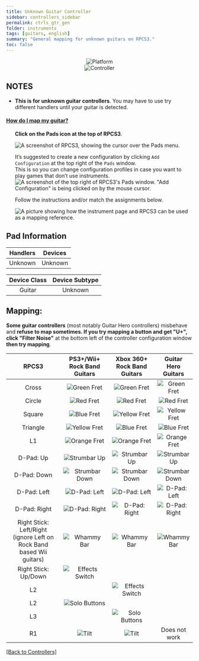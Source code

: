 ```yaml
---
title: Unknown Guitar Controller
sidebar: controllers_sidebar
permalink: ctrls_gtr_gen
folder: instruments
tags: [guitars, english]
summary: "General mapping for unknown guitars on RPCS3."
toc: false
---
```


<div align="center"> <img src="https://rb3pc.milohax.org/images/instruments/plat/myst.png" alt="Platform" title="Platform"></div>

<div align="center"> <img src="https://rb3pc.milohax.org/images/instruments/cont/mystcontrollers.png" alt="Controller" title="Controller"></div>

## NOTES  

* **This is for unknown guitar controllers**. You may have to use try different handlers until your guitar is detected.

<!-- Map Start -->
<div class="panel-group" id="accordion">
                    <div class="panel panel-default">
                        <div class="panel-heading">
                            <h4 class="panel-title">
                                <a class="noCrossRef accordion-toggle" data-toggle="collapse" data-parent="#accordion" href="#how-to-map-pads">How do I map my guitar?</a>
                            </h4>
                        </div>
                        <div id="how-to-map-pads" class="panel-collapse collapse noCrossRef">
                            <div class="panel-body">
<ul>
<p><strong>Click on the Pads icon at the top of RPCS3</strong>.</p>
<p><img src="https://rb3pc.milohax.org/images/instruments/rpcs3pad.png" alt="A screenshot of RPCS3, showing the cursor over the Pads menu." title="Pads"></p>
<p>It’s suggested to create a new configuration by clicking <code>Add Configuration</code> at the top right of the <code>Pads</code> window.<br>
This is so you can change configuration profiles in case you want to play games that don’t use instruments.<br>
<img src="https://rb3pc.milohax.org/images/instruments/rpcs3padprofadd.png" alt="A screenshot of the top right of RPCS3's Pads window. &quot;Add Configuration&quot; is being clicked on by the mouse cursor." title="Add Configuration"></p>
<p>Follow the instructions and/or match the assignments below.</p>
<p><img src="https://rb3pc.milohax.org/images/instruments/padlegend.png" alt="A picture showing how the instrument page and RPCS3 can be used as a mapping reference." title="Mapping the Rock Band Hofner"></p>
</ul>
                            </div>
                        </div>
                    </div>
</div>
<!-- Map End -->

## Pad Information

| Handlers | Devices |
|:--------:|:-------:|
| Unknown | Unknown |

| Device Class | Device Subtype |
|:------------:|:--------------:|
| Guitar | Unknown |


## Mapping: 
 
**Some guitar controllers** (most notably Guitar Hero controllers) misbehave and **refuse to map sometimes. If you try mapping a button and get "U+", click "Filter Noise"** at the bottom left of the controller configuration window **then try mapping**.

| **RPCS3**          | **PS3+/Wii+ Rock Band Guitars** | **Xbox 360+ Rock Band Guitars** | **Guitar Hero Guitars** |
|:------------------:|:---------------------:|:---------------------:|:-----------------------:|
| Cross | ![Green Fret](https://rb3pc.milohax.org/images/btns/gtrs/gf.png "Green Fret") | ![Green Fret](https://rb3pc.milohax.org/images/btns/gtrs/gf.png "Green Fret") | ![Green Fret](https://rb3pc.milohax.org/images/btns/gtrs/gf.png "Green Fret") |
| Circle | ![Red Fret](https://rb3pc.milohax.org/images/btns/gtrs/rf.png "Red Fret") | ![Red Fret](https://rb3pc.milohax.org/images/btns/gtrs/rf.png "Red Fret") | ![Red Fret](https://rb3pc.milohax.org/images/btns/gtrs/rf.png "Red Fret") |
| Square | ![Blue Fret](https://rb3pc.milohax.org/images/btns/gtrs/bf.png "Blue Fret") | ![Yellow Fret](https://rb3pc.milohax.org/images/btns/gtrs/yf.png "Yellow Fret") | ![Yellow Fret](https://rb3pc.milohax.org/images/btns/gtrs/yf.png "Yellow Fret") |
| Triangle | ![Yellow Fret](https://rb3pc.milohax.org/images/btns/gtrs/yf.png "Yellow Fret") | ![Blue Fret](https://rb3pc.milohax.org/images/btns/gtrs/bf.png "Blue Fret") | ![Blue Fret](https://rb3pc.milohax.org/images/btns/gtrs/bf.png "Blue Fret") |
| L1 | ![Orange Fret](https://rb3pc.milohax.org/images/btns/gtrs/of.png "Orange Fret") | ![Orange Fret](https://rb3pc.milohax.org/images/btns/gtrs/of.png "Orange Fret") | ![Orange Fret](https://rb3pc.milohax.org/images/btns/gtrs/of.png "Orange Fret") |
| D-Pad: Up | ![Strumbar Up](https://rb3pc.milohax.org/images/btns/gtrs/sbu.png "Strumbar Up") | ![Strumbar Up](https://rb3pc.milohax.org/images/btns/gtrs/sbu.png "Strumbar Up") | ![Strumbar Up](https://rb3pc.milohax.org/images/btns/gtrs/sbu.png "Strumbar Up") |
| D-Pad: Down | ![Strumbar Down](https://rb3pc.milohax.org/images/btns/gtrs/sbd.png "Strumbar Down") | ![Strumbar Down](https://rb3pc.milohax.org/images/btns/gtrs/sbd.png "Strumbar Down") | ![Strumbar Down](https://rb3pc.milohax.org/images/btns/gtrs/sbd.png "Strumbar Down") |
| D-Pad: Left | ![D-Pad: Left](https://rb3pc.milohax.org/images/btns/gtrs/dpl.png "D-Pad: Left") | ![D-Pad: Left](https://rb3pc.milohax.org/images/btns/gtrs/dpl.png "D-Pad: Left") | ![D-Pad: Left](https://rb3pc.milohax.org/images/btns/gtrs/dpl.png "D-Pad: Left") |
| D-Pad: Right | ![D-Pad: Right](https://rb3pc.milohax.org/images/btns/gtrs/dpr.png "D-Pad: Right") | ![D-Pad: Right](https://rb3pc.milohax.org/images/btns/gtrs/dpr.png "D-Pad: Right") | ![D-Pad: Right](https://rb3pc.milohax.org/images/btns/gtrs/dpr.png "D-Pad: Right") |
| Right Stick: <br/> Left/Right <br/> (ignore Left on Rock Band based Wii guitars) | ![Whammy Bar](https://rb3pc.milohax.org/images/btns/gtrs/wb.png "Whammy Bar") | ![Whammy Bar](https://rb3pc.milohax.org/images/btns/gtrs/wb.png "Whammy Bar") | ![Whammy Bar](https://rb3pc.milohax.org/images/btns/gtrs/wb.png "Whammy Bar") |
| Right Stick: Up/Down | ![Effects Switch](https://rb3pc.milohax.org/images/btns/gtrs/fx.png "Effects Switch") | | |
| L2 | | ![Effects Switch](https://rb3pc.milohax.org/images/btns/gtrs/fx.png "Effects Switch") | |
| L2 | ![Solo Buttons](https://rb3pc.milohax.org/images/btns/gtrs/solo.png "Solo Buttons") | | |
| L3 | | ![Solo Buttons](https://rb3pc.milohax.org/images/btns/gtrs/solo.png "Solo Buttons") | |
| R1 | ![Tilt](https://rb3pc.milohax.org/images/btns/gtrs/ts.gif "Tilt") | ![Tilt](https://rb3pc.milohax.org/images/btns/gtrs/ts.gif "Tilt") | Does not work |

[[Back to Controllers]](https://rb3pc.milohax.org/ctrls#instrument-list)